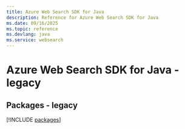 ```yaml
---
title: Azure Web Search SDK for Java
description: Reference for Azure Web Search SDK for Java
ms.date: 09/16/2025
ms.topic: reference
ms.devlang: java
ms.service: websearch
---
```

# Azure Web Search SDK for Java - legacy
## Packages - legacy
[!INCLUDE [packages](web-search-index.md)]